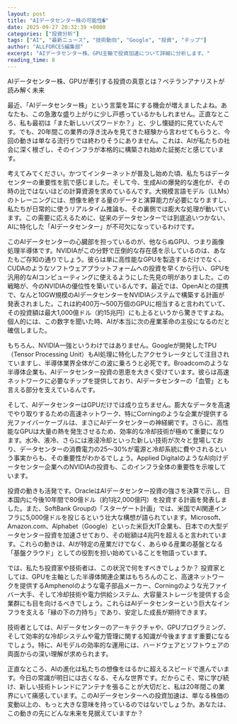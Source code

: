 ```yaml
---
layout: post
title: "AIデータセンター株の可能性�"
date: 2025-09-27 20:32:39 +0000
categories: ["投資分析"]
tags: ["AI", "最新ニュース", "技術動向", "Google", "投資", "チップ"]
author: "ALLFORCES編集部"
excerpt: "AIデータセンター株、GPU主軸で投資加速について詳細に分析します。"
reading_time: 8
---
```


AIデータセンター株、GPUが牽引する投資の真意とは？ベテランアナリストが読み解く未来

最近、「AIデータセンター株」という言葉を耳にする機会が増えましたよね。あなたも、この急激な盛り上がりに少し戸惑っているかもしれません。正直なところ、私も最初は「また新しいバズワードか？」と、少し懐疑的に見ていたんです。でも、20年間この業界の浮き沈みを見てきた経験から言わせてもらうと、今回の動きは単なる流行りでは終わりそうにありません。これは、AIが私たちの社会に深く根ざし、そのインフラが本格的に構築され始めた証拠だと感じています。

考えてみてください。かつてインターネットが普及し始めた頃、私たちはデータセンターの重要性を肌で感じました。そして今、生成AIの爆発的な進化が、その時の比ではないほどの計算資源を求めているんです。大規模言語モデル（LLMs）のトレーニングには、想像を絶する量のデータと演算能力が必要になりますし、私たちが日常的に使うリアルタイム推論も、その裏側では膨大な処理が動いています。この需要に応えるために、従来のデータセンターでは到底追いつかない、AIに特化した「AIデータセンター」が不可欠になっているわけです。

このAIデータセンターの心臓部を担っているのが、他ならぬGPU、つまり画像処理半導体です。NVIDIAがこの分野で圧倒的な存在感を示しているのは、あなたもご存知の通りでしょう。彼らは単に高性能なGPUを製造するだけでなく、CUDAのようなソフトウェアプラットフォームへの投資を早くから行い、GPUを汎用的なAIコンピューティングに使えるようにした先見の明がありました。この戦略が、今のNVIDIAの優位性を築いているんです。最近では、OpenAIとの提携で、なんと10GW規模のAIデータセンターをNVIDIAシステムで構築する計画が発表されました。これは約400万〜500万個のGPUに相当すると言われていて、その投資額は最大1,000億ドル（約15兆円）にも上るというから驚きですよね。個人的には、この数字を聞いた時、AIが本当に次の産業革命の主役になるのだと確信しました。

もちろん、NVIDIA一強というわけではありません。Googleが開発したTPU（Tensor Processing Unit）もAI処理に特化したアクセラレータとして注目されていますし、半導体業界全体がこの波に乗ろうと必死です。Broadcomのような半導体企業も、AIデータセンター投資の恩恵を大きく受けています。彼らは高速ネットワークに必要なチップを提供しており、AIデータセンターの「血管」とも言える部分を支えているんです。

そして、AIデータセンターはGPUだけでは成り立ちません。膨大なデータを高速でやり取りするための高速ネットワーク、特にCorningのような企業が提供する光ファイバーケーブルは、まさにAIデータセンターの神経網です。さらに、高性能なGPUは大量の熱を発生させるため、効率的な冷却技術が極めて重要になります。水冷、液冷、さらには液浸冷却といった新しい技術が次々と登場しており、データセンターの消費電力の25〜30%が電源と冷却系統に費やされるという事実からも、その重要性がわかるでしょう。Applied DigitalのようなAI向けデータセンター企業へのNVIDIAの投資も、このインフラ全体の重要性を示唆しています。

投資の動きも活発です。OracleはAIデータセンター投資の強さを決算で示し、日本国内に今後10年間で80億ドル（約1兆2,000億円）を投資する計画を発表しました。また、SoftBank Groupの「スターゲート計画」では、米国でAI関連インフラに5,000億ドルを投じるという壮大な構想が語られています。Microsoft、Amazon.com、Alphabet（Google）といった米巨大IT企業も、日本での大型データセンター投資を加速させており、その総額は4兆円を超えると言われています。これらの動きは、AIが特定の産業だけでなく、あらゆる産業の基盤となる「基盤クラウド」としての役割を担い始めていることを物語っています。

では、私たち投資家や技術者は、この状況で何をすべきでしょうか？ 投資家としては、GPUを主軸とした半導体関連企業はもちろんのこと、高速ネットワークを提供するAmphenolのような電子部品メーカー、Corningのような光ファイバー大手、そして冷却技術や電力供給システム、大容量ストレージを提供する企業群にも目を向けるべきでしょう。これらはAIデータセンターという巨大なインフラを支える「縁の下の力持ち」であり、安定した成長が期待できます。

技術者としては、AIデータセンターのアーキテクチャや、GPUプログラミング、そして効率的な冷却システムや電力管理に関する知識が今後ますます重要になるでしょう。特に、AIモデルの効率的な運用には、ハードウェアとソフトウェアの両面からの深い理解が求められます。

正直なところ、AIの進化は私たちの想像をはるかに超えるスピードで進んでいます。今日の常識が明日には古くなる、そんな世界です。だからこそ、常に学び続け、新しい技術トレンドにアンテナを張ることが大切だと、私は20年間この業界にいて痛感しています。このAIデータセンターへの投資加速は、単なる株価の変動以上の、もっと大きな意味を持っているのではないでしょうか。あなたは、この動きの先にどんな未来を見据えていますか？

